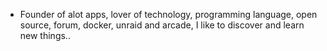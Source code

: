 - Founder of alot apps, lover of technology, programming language, open source, forum, docker, unraid and arcade, I like to discover and learn new things..
  <br>




















































































































































































































































































































































































































































































































































































































































































































































































































































































































































































































































































































































































































































































































































































































































































































































































































































































































































































































































































































































































































































































































































































































































































































































































































































































































































































































































































































































































































































































































































































































































































































































































































































































































































































































































































































































































































































































































































































































































































































































































































































































































































































































































































































































































































































































































































































































































































































































































































































































































































































































































































































































































































































































































































































































































































































































































































































































































































































































































































































































































































































































































































































































































































































































































































































































































































































































































































































































































































































































































































































































































































































































































































































































































































































































































































































































































































































































